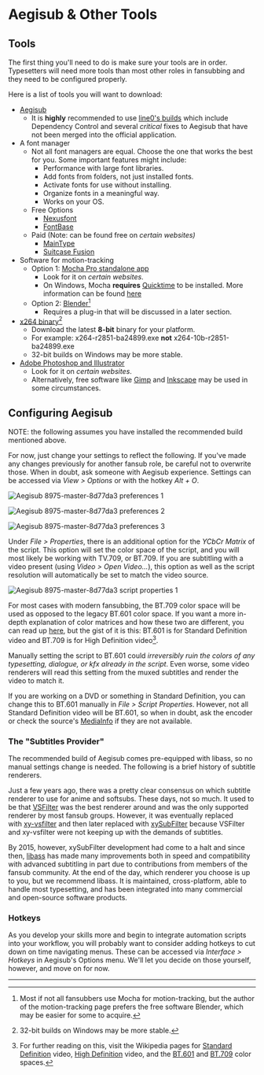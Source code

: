 # Aegisub & Other Tools

## Tools

The first thing you'll need to do is make sure your tools are in order.
Typesetters will need more tools than most other roles in fansubbing and
they need to be configured properly.

Here is a list of tools you will want to download:

  - [Aegisub][]
      - It is **highly** recommended to use [line0's builds][] which
        include Dependency Control and several *critical*
        fixes to Aegisub that have not been merged into the official
        application.
  - A font manager
      - Not all font managers are equal. Choose the one that works the
        best for you. Some important features might include:
          - Performance with large font libraries.
          - Add fonts from folders, not just installed fonts.
          - Activate fonts for use without installing.
          - Organize fonts in a meaningful way.
          - Works on your OS.
      - Free Options
          - [Nexusfont][]
          - [FontBase][]
      - Paid (Note: can be found free on *certain websites)*
          - [MainType][]
          - [Suitcase Fusion][]
  - Software for motion-tracking
      - Option 1: [Mocha Pro standalone app][]
        - Look for it on *certain websites*.
        - On Windows, Mocha **requires** [Quicktime][] to be installed.
          More information can be found [here][quicktimeFAQ]
      - Option 2: [Blender][][^1]
        - Requires a plug-in that will be discussed in a later section.
  - [x264 binary][][^2]
      - Download the latest **8-bit** binary for your platform.
      - For example: x264-r2851-ba24899.exe
        **not** x264-10b-r2851-ba24899.exe
      - 32-bit builds on Windows may be more stable.
  - [Adobe Photoshop and Illustrator][]
      - Look for it on *certain websites*.
      - Alternatively, free software like
        [Gimp][] and
        [Inkscape][] may be used in some
        circumstances.

[Aegisub]: http://www.aegisub.org
[Nexusfont]: http://www.xiles.net
[FontBase]: http://fontba.se
[MainType]: http://www.high-logic.com/font-manager/maintype.html
[Suitcase Fusion]: https://www.extensis.com/products/font-management/suitcase-fusion/
[Mocha Pro standalone app]: https://www.imagineersystems.com/products/mocha-pro/
[Quicktime]: https://support.apple.com/kb/DL837?locale=en_US
[quicktimeFAQ]: http://www.imagineersystems.com/support/support-faq/#quicktime-on-windows
[Blender]: https://www.blender.org/download/
[x264 binary]: https://download.videolan.org/x264/binaries/
[Adobe Photoshop and Illustrator]: http://www.adobe.com/creativecloud.html
[Gimp]: https://www.gimp.org
[Inkscape]: https://inkscape.org/en/
[line0's builds]: https://files.line0.eu/builds/Aegisub/


## Configuring Aegisub

NOTE: the following assumes you have installed the recommended build
mentioned above.

For now, just change your settings to reflect the following.
If you've made any changes previously for another fansub role,
be careful not to overwrite those.
When in doubt, ask someone with Aegisub experience.
Settings can be accessed via *View \> Options*
or with the hotkey *Alt + O*.

![Aegisub 8975-master-8d77da3 preferences 1](images/preferences-1.png)

![Aegisub 8975-master-8d77da3 preferences 2](images/preferences-2.png)

![Aegisub 8975-master-8d77da3 preferences 3](images/preferences-3.png)

Under *File \> Properties*,
there is an additional option for the *YCbCr Matrix* of the script.
This option will set the color space of the script,
and you will most likely be working with TV.709,
or BT.709.
If you are subtitling with a video present
(using *Video \> Open Video...*),
this option as well as the script resolution
will automatically be set to match the video source.

![Aegisub 8975-master-8d77da3 script properties 1](images/script_properties-1.png)

For most cases with modern fansubbing,
the BT.709 color space will be used
as opposed to the legacy BT.601 color space.
If you want a more in-depth explanation of color matrices
and how these two are different,
you can read up [here](../archived-websites/bt601-vs-bt709.md),
but the gist of it is this:
BT.601 is for Standard Definition video
and BT.709 is for High Definition video[^3].

Manually setting the script to BT.601 could
*irreversibly ruin the colors of any typesetting,
dialogue,
or kfx already in the script*.
Even worse,
some video renderers will read this setting from the muxed subtitles
and render the video to match it.


If you are working on a DVD
or something in Standard Definition,
you can change this to BT.601 manually in *File \> Script Properties*.
However, not all Standard Definition video will be BT.601,
so when in doubt,
ask the encoder or check the source's
[MediaInfo][] if they are not available.

[MediaInfo]: https://mediaarea.net/en/MediaInfo


### The "Subtitles Provider"

The recommended build of Aegisub comes pre-equipped with libass,
so no manual settings change is needed.
The following is a brief history of subtitle renderers.

Just a few years ago,
there was a pretty clear consensus on which
subtitle renderer to use for anime and softsubs.
These days, not so much.
It used to be that [VSFilter][] was the best renderer around
and was the only supported renderer by most fansub groups.
However, it was eventually replaced with [xy-vsfilter][]
and then later replaced with [xySubFilter][]
because VSFilter and xy-vsfilter were not keeping up
with the demands of subtitles.

By 2015, however,
xySubFilter development had come to a halt and since then,
[libass][] has made many improvements
both in speed and compatibility with advanced subtitling
in part due to contributions from members of the fansub community.
At the end of the day,
which renderer you choose is up to you,
but we recommend libass.
It is maintained,
cross-platform,
able to handle most typesetting,
and has been integrated into many commercial
and open-source software products.

[libass]: https://github.com/libass/libass
[VSFilter]: https://sourceforge.net/projects/guliverkli/files/VSFilter/
[xy-vsfilter]: https://forum.doom9.org/showthread.php?t=168282
[xySubFilter]: https://forum.doom9.org/showthread.php?t=168282


### Hotkeys

As you develop your skills more
and begin to integrate automation scripts into your workflow,
you will probably want to consider adding
hotkeys to cut down on time navigating menus.
These can be accessed via
*Interface \> Hotkeys*
in Aegisub's Options menu.
We'll let you decide on those yourself, however,
and move on for now.

***

[^1]: Most if not all fansubbers use Mocha for motion-tracking,
but the author of the motion-tracking page prefers the free software Blender,
which may be easier for some to acquire.

[^2]: 32-bit builds on Windows may be more stable.

[^3]: For further reading on this, visit the Wikipedia pages for
[Standard Definition][] video, [High Definition][] video, and the [BT.601][]
and [BT.709][] color spaces.

[Standard Definition]: https://en.wikipedia.org/wiki/Standard-definition_television
[High Definition]: https://en.wikipedia.org/wiki/High-definition_video
[BT.601]: https://en.wikipedia.org/wiki/Rec._601
[BT.709]: https://en.wikipedia.org/wiki/Rec._709
